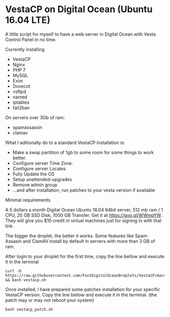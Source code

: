 # VestaCP on Digital Ocean (Ubuntu 16.04 LTE)
A little script for myself to have a web server in Digital Ocean with Vesta Control Panel in no time.

Currently installing 
- VestaCP
- Nginx
- PHP 7
- MySQL
- Exim
- Dovecot
- vsftpd
- named
- iptables
- fail2ban

On servers over 3Gb of ram:
- spamassassin
- clamav

What I aditionally do to a standard VestaCP installation is:
- Make a swap partition of 1gb to some room for some things to work better.
- Configure server Time Zone.
- Configure server Locales
- Fully Update the OS
- Setup unattended-upgrades
- Remove admin group 
- ...and after installation, run patches to your vesta version if available

Minimal requirements

A 5 dollars a month Digital Ocean Ubuntu 16.04 64bit server, 512 mb ram / 1 CPU, 20 GB SSD Disk, 1000 GB Transfer.
Get it at https://goo.gl/WWmpYW . They will give you $10 credit in virtual machines just for signing in with that link.

The bigger the droplet, the better it works. Some features like Spam-Assasin and ClamAV install by default in servers with more than 3 GB of ram.

After login to your droplet for the first time, copy the line bellow and execute it in the terminal

    curl -O https://raw.githubusercontent.com/FastDigitalOceanDroplets/VestaCP/master/vestacp.sh && bash vestacp.sh

Once installed, I have prepared some patches installation for your specific VestaCP version. Copy the line bellow and execute it in the terminal. (the patch may or may not reboot your system)

    bash vestacp_patch.sh
    
    
